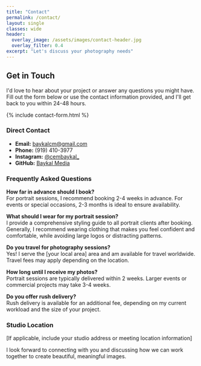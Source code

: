 ```yaml
---
title: "Contact"
permalink: /contact/
layout: single
classes: wide
header:
  overlay_image: /assets/images/contact-header.jpg
  overlay_filter: 0.4
excerpt: "Let's discuss your photography needs"
---
```


## Get in Touch

I'd love to hear about your project or answer any questions you might have. Fill out the form below or use the contact information provided, and I'll get back to you within 24-48 hours.

{% include contact-form.html %}

### Direct Contact

- **Email:** [baykalcm@gmail.com](mailto:hello@baykalmedia.com)
- **Phone:** (919) 410-3977
- **Instagram:** [@cembaykal_](https://instagram.com/cembaykal_)
- **GitHub:** [Baykal Media](https://github.com/baykalcem)

### Frequently Asked Questions

**How far in advance should I book?**  
For portrait sessions, I recommend booking 2-4 weeks in advance. For events or special occasions, 2-3 months is ideal to ensure availability.

**What should I wear for my portrait session?**  
I provide a comprehensive styling guide to all portrait clients after booking. Generally, I recommend wearing clothing that makes you feel confident and comfortable, while avoiding large logos or distracting patterns.

**Do you travel for photography sessions?**  
Yes! I serve the [your local area] area and am available for travel worldwide. Travel fees may apply depending on the location.

**How long until I receive my photos?**  
Portrait sessions are typically delivered within 2 weeks. Larger events or commercial projects may take 3-4 weeks.

**Do you offer rush delivery?**  
Rush delivery is available for an additional fee, depending on my current workload and the size of your project.

### Studio Location

[If applicable, include your studio address or meeting location information]

I look forward to connecting with you and discussing how we can work together to create beautiful, meaningful images.